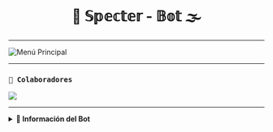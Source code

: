 <h1 align="center">👻 𝕊𝕡𝕖𝕔𝕥𝕖𝕣 - 𝔹𝕠𝕥 🌫️</h1>

---

 <img src="https://files.catbox.moe/ardyba.jpg" alt="Menú Principal">
</p>

---

### **`🌟 Colaboradores`**
<a href="https://github.com/BrayanOFC/Specter-Bot/graphs/contributors">
<img src="https://contrib.rocks/image?repo=BrayanOFC/Specter-Bot" /> 
</a>

---

<details>
 <summary><b> 👻 Información del Bot </b></summary>

## **`𝕊𝕡𝕖𝕔𝕥𝕖𝕣 - 𝔹𝕠𝕥`**
> Es un trabajo en equipo creado por 💫

[Barboza 🚀](https://Wa.me/584146277368)


[Deylin 👑](https://Wa.me/50488198573)


[Brayan 🌠] (https://Wa.me/6633900512)


[Willzek 🎩](https://Wa.me/50557865603)

</details>